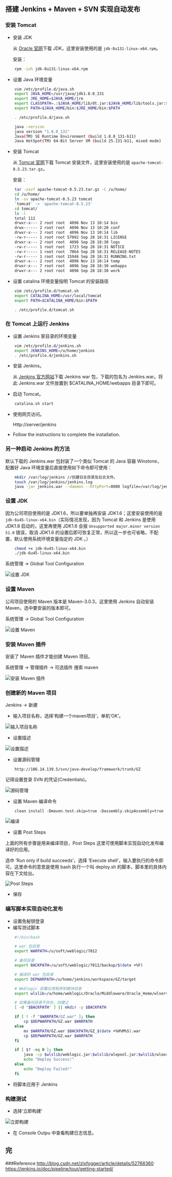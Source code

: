 ## 搭建 Jenkins + Maven + SVN 实现自动发布

### 安装 Tomcat

- 安装 JDK

    从 [Oracle 官网](http://www.oracle.com/technetwork/java/javase/downloads/index.html)下载 JDK，这里安装使用的是 `jdk-8u131-linux-x64.rpm`。

    安装： 
```BASH
    rpm -ivh jdk-8u131-linux-x64.rpm
```

- 设置 Java 环境变量
```BASH
    vim /etc/profile.d/java.sh
    export JAVA_HOME=/usr/java/jdk1.8.0_131
    export JRE_HOME=$JAVA_HOME/jre 
    export CLASSPATH=.:$JAVA_HOME/lib/dt.jar:$JAVA_HOME/lib/tools.jar:$JRE_HOME/lib:$CLASSPATH 
    export PATH=$JAVA_HOME/bin:$JRE_HOME/bin:$PATH 

    . /etc/profile.d/java.sh

    java -version
    java version "1.8.0_131"
    Java(TM) SE Runtime Environment (build 1.8.0_131-b11)
    Java HotSpot(TM) 64-Bit Server VM (build 25.131-b11, mixed mode)
```

- 安装 Tomcat

    从 [Tomcat 官网](https://tomcat.apache.org)下载 Tomcat 安装文件，这里安装使用的是 `apache-tomcat-8.5.23.tar.gz`。

    安装：
```BASH
    tar -zxvf apache-tomcat-8.5.23.tar.gz -C /u/home/
    cd /u/home/
    ln -sv apache-tomcat-8.5.23 tomcat
    `tomcat' -> `apache-tomcat-8.5.23'
    cd tomcat/
    ls -l
    total 112
    drwxr-x--- 2 root root  4096 Nov 13 10:14 bin
    drwx------ 2 root root  4096 Nov 13 10:20 conf
    drwxr-x--- 2 root root  4096 Nov 13 10:14 lib
    -rw-r----- 1 root root 57092 Sep 28 18:31 LICENSE
    drwxr-x--- 2 root root  4096 Sep 28 18:30 logs
    -rw-r----- 1 root root  1723 Sep 28 18:31 NOTICE
    -rw-r----- 1 root root  7064 Sep 28 18:31 RELEASE-NOTES
    -rw-r----- 1 root root 15946 Sep 28 18:31 RUNNING.txt
    drwxr-x--- 2 root root  4096 Nov 13 10:14 temp
    drwxr-x--- 7 root root  4096 Sep 28 18:30 webapps
    drwxr-x--- 2 root root  4096 Sep 28 18:30 work

```

- 设置 catalina 环境变量指明 Tomcat 的安装路径

```BASH
    vim /etc/profile.d/tomcat.sh
    export CATALINA_HOME=/usr/local/tomcat
    export PATH=$CATALINA_HOME/bin:$PATH

    . /etc/profile.d/tomcat.sh
```

### 在 Tomcat 上运行 Jenkins

- 设置 Jenkins 家目录的环境变量
```BASH
    vim /etc/profile.d/jenkins.sh
    export JENKINS_HOME=/u/home/jenkins
    . /etc/profile.d/jenkins.sh
```

- 安装 Jenkins。

    从 [Jenkins 官方网站](https://jenkins.io/)下载 Jenkins war 包，下载的包名为 Jenkins.war。将此 Jenkins.war 文件放置到 $CATALINA_HOME/webapps 目录下即可。

- 启动 Tomcat。
```BASH
    catalina.sh start
```

- 使用网页访问。

    Http://server/jenkins

- Follow the instructions to complete the installation.

### 另一种启动 Jenkins 的方法

默认下载的 Jenkins.war 包封装了一个类似 Tomcat 的 Java 容器 Winstone，
配置好 Java 环境变量后直接使用如下命令即可使用：
```BASH
    mkdir /var/log/jenkins //创建日志目录及日志文件。
    touch /var/log/jenkins/jenkins.log
    java -jar jenkins.war --daemon --httpPort=8080 logfile=/var/log/jenkins/jenkins.log   //启动 Jenkins 
```

### 设置 JDK

因为公司项目使用的是 JDK1.6，所以要单独再安装 JDK1.6；这里安装使用的是 `jdk-6u45-linux-x64.bin`（实际情况发现，因为 Tomcat 和 Jenkins 是使用 JDK1.8 启动的，这里再使用 JDK1.6 会报 `Unsupported major.minor version 51.0` 错误，取消 JDK1.6 的设置后即可恢复正常，所以这一步也可省略，不配置，默认使用系统环境变量指定的 JDK 。）

```BASH
    chmod +x jdk-6u45-linux-x64.bin
    ./jdk-6u45-linux-x64.bin

```

系统管理 -> Global Tool Configuration  

![设置 JDK](images/Install-JDK.PNG)

### 设置 Maven

公司项目使用的 Maven 版本是 Maven-3.0.3，这里使用 Jenkins 自动安装 Maven，选中要安装的版本即可。

系统管理 -> Global Tool Configuration

![设置 Maven](images/Install-Maven.PNG)

### 安装 Maven 插件

安装了 Maven 插件才能创建 Maven 项目。

系统管理 -> 管理插件 -> 可选插件 
搜索 maven

![安装 Maven 插件](images/Install-Maven-Integration-plugin.PNG)

### 创建新的 Maven 项目

Jenkins -> 新建  

- 输入项目名称，选择‘构建一个maven项目’，单机‘OK’。

![输入项目名称](images/Create-Maven-Project.PNG)

- 设置描述

![设置描述](images/Config-Description.PNG)

- 设置源码管理  
```
    http://106.14.139.5/svn/java-develop/framework/trunk/GZ
```

记得设置登录 SVN 的凭证(Credentials)。

![源码管理](images/Config-Sources-code.PNG)

- 设置 Maven 编译命令
```
    clean install -Dmaven.test.skip=true -Dassembly.skipAssembly=true
```
![编译](images/Config-Build.PNG)

- 设置 Post Steps

上面的所有步骤是用来编译项目，Post Steps 这里可使用脚本实现自动化发布编译好的应用。

选中 ‘Run only if build succeeds’，选择 ‘Execute shell’，输入要执行的命令即可。这里命令的意思是使用 bash 执行一个叫 deploy.sh 的脚本，脚本里的具体内容在下文给出。

![Post Steps](images/Config-Post-Steps.PNG)

- 保存

###  编写脚本实现自动化发布

- 设置免秘钥登录
- 编写测试脚本
```BASH
    #!/bin/bash

    # war 包目录
    export WARPATH=/u/soft/weblogic/7012

    # 备份目录
    export BACKPATH=/u/soft/weblogic/7012/backup/$(date +%F)

    # 编译的 war 包目录
    export DEPWARPATH=/u/home/jenkins/workspace/GZ/target

    # Weblogic 部署应用程序和模块目录
    export wlslib=/u/home/weblogic/Oracle/Middleware/Oracle_Home/wlserver/server/lib

    # 如果备份目录不存在，创建之
    [ -d "$BACKPATH" ] || mkdir -p $BACKPATH

    if [ ! -f "$WARPATH/GZ.war" ]; then
        cp $DEPWARPATH/GZ.war $WARPATH
    else 
        mv $WARPATH/GZ.war $BACKPATH/GZ_$(date +%H%M%S).war
        cp $DEPWARPATH/GZ.war $WARPATH
    fi

    if [ $? -eq 0 ]; then
        java -cp $wlslib/weblogic.jar:$wlslib/wlepool.jar:$wlslib/wleorb.jar weblogic.Deployer -adminurl t3://127.0.0.1:7012 -user weblogic -password xlsgrid123 -name GZ -targets AdminServer -deploy /u/soft/weblogic/7012/GZ.war
        echo "Deploy Success!"
    else
        echo "Deploy Failed!"
    fi

```


- 将脚本应用于 Jenkins

### 构建测试

- 选择‘立即构建’

![立即构建](images/Build-Test.PNG)

- 在 Console Outpu 中查看构建日志信息。

## 完

###Reference
http://blog.csdn.net/zlxfogger/article/details/52768360  
https://jenkins.io/doc/pipeline/tour/getting-started/